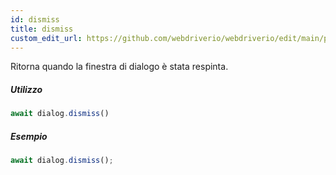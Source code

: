 ```yaml
---
id: dismiss
title: dismiss
custom_edit_url: https://github.com/webdriverio/webdriverio/edit/main/packages/webdriverio/src/commands/dialog/dismiss.ts
---
```


Ritorna quando la finestra di dialogo è stata respinta.

##### Utilizzo

```js
await dialog.dismiss()
```

##### Esempio

```js title="dialogDismiss.js"
await dialog.dismiss();
```